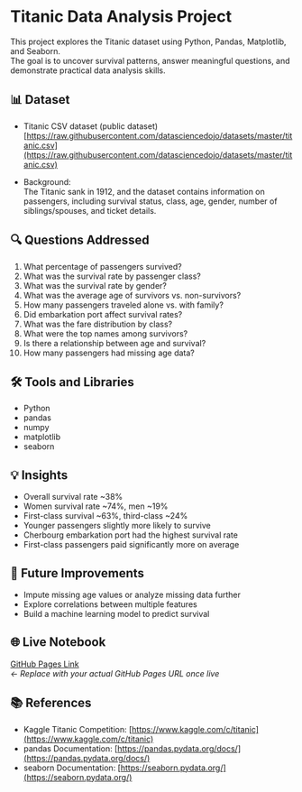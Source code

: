 # Titanic Data Analysis Project

This project explores the Titanic dataset using Python, Pandas, Matplotlib, and Seaborn.  
The goal is to uncover survival patterns, answer meaningful questions, and demonstrate practical data analysis skills.

## 📊 Dataset

- Titanic CSV dataset (public dataset)  
  [https://raw.githubusercontent.com/datasciencedojo/datasets/master/titanic.csv](https://raw.githubusercontent.com/datasciencedojo/datasets/master/titanic.csv)

- Background:  
  The Titanic sank in 1912, and the dataset contains information on passengers, including survival status, class, age, gender, number of siblings/spouses, and ticket details.

## 🔍 Questions Addressed

1. What percentage of passengers survived?
2. What was the survival rate by passenger class?
3. What was the survival rate by gender?
4. What was the average age of survivors vs. non-survivors?
5. How many passengers traveled alone vs. with family?
6. Did embarkation port affect survival rates?
7. What was the fare distribution by class?
8. What were the top names among survivors?
9. Is there a relationship between age and survival?
10. How many passengers had missing age data?

## 🛠 Tools and Libraries

- Python  
- pandas  
- numpy  
- matplotlib  
- seaborn

## 💡 Insights

- Overall survival rate ~38%
- Women survival rate ~74%, men ~19%
- First-class survival ~63%, third-class ~24%
- Younger passengers slightly more likely to survive
- Cherbourg embarkation port had the highest survival rate
- First-class passengers paid significantly more on average

## 💬 Future Improvements

- Impute missing age values or analyze missing data further
- Explore correlations between multiple features
- Build a machine learning model to predict survival

## 🌐 Live Notebook

[GitHub Pages Link](https://Mrc2775.github.io/course-project-2/)  
*← Replace with your actual GitHub Pages URL once live*

## 📚 References

- Kaggle Titanic Competition: [https://www.kaggle.com/c/titanic](https://www.kaggle.com/c/titanic)  
- pandas Documentation: [https://pandas.pydata.org/docs/](https://pandas.pydata.org/docs/)  
- seaborn Documentation: [https://seaborn.pydata.org/](https://seaborn.pydata.org/)
